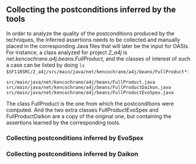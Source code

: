 ## Collecting the postconditions inferred by the tools

In order to analyze the quality of the postconditions produced by the techniques, the inferred assertions needs to be collected and manually placed in the corresponding Java files that will later be the input for OASIs. For instance, a class analyzed for project *2_a4j* is *net.kencochrane.a4j.beans.FullProduct*, and the classes of interest of such a case can be listed by doing `ls $SF110SRC/2_a4j/src/main/java/net/kencochrane/a4j/beans/FullProduct*`:
```
src/main/java/net/kencochrane/a4j/beans/FullProduct.java
src/main/java/net/kencochrane/a4j/beans/FullProductDaikon.java
src/main/java/net/kencochrane/a4j/beans/FullProductEvoSpex.java
```

The class FullProduct is the one from which the postconditions were computed. And the two extra classes FullProductEvoSpex and FullProductDaikon are a copy of the original one, but containing the assertions learned by the corresponding tools.

### Collecting postconditions inferred by EvoSpex

### Collecting postconditions inferred by Daikon


